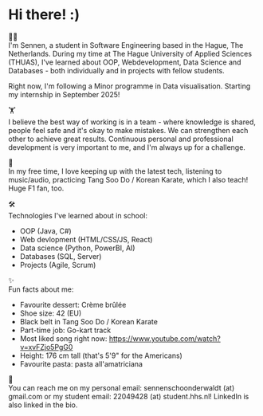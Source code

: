 # Hi there! :)

👨‍💻 <br>
I'm Sennen, a student in Software Engineering based in the Hague, The Netherlands. During my time at The Hague University of Applied Sciences (THUAS), I've learned about OOP, Webdevelopment, Data Science and Databases - both individually and in projects with fellow students. 

Right now, I'm following a Minor programme in Data visualisation. Starting my internship in September 2025!
<br>

🏋 <br>
I believe the best way of working is in a team - where knowledge is shared, people feel safe and it's okay to make mistakes. We can strengthen each other to achieve great results. Continuous personal and professional development is very important to me, and I'm always up for a challenge. 
<br>

🎯 <br>
In my free time, I love keeping up with the latest tech, listening to music/audio, practicing Tang Soo Do / Korean Karate, which I also teach! Huge F1 fan, too. 
<br>

🛠️ <br>
Technologies I've learned about in school:
  - OOP (Java, C#)
  - Web devlopment (HTML/CSS/JS, React)
  - Data science (Python, PowerBI, AI)
  - Databases (SQL, Server)
  - Projects (Agile, Scrum)

✨<br>
Fun facts about me:
  - Favourite dessert: Crème brûlée
  - Shoe size: 42 (EU)
  - Black belt in Tang Soo Do / Korean Karate
  - Part-time job: Go-kart track
  - Most liked song right now: https://www.youtube.com/watch?v=xvFZjo5PgG0
  - Height: 176 cm tall (that's 5'9" for the Americans)
  - Favourite pasta: pasta all'amatriciana

📩 <br>
You can reach me on my personal email: sennenschoonderwaldt (at) gmail.com or my student email: 22049428 (at) student.hhs.nl! LinkedIn is also linked in the bio.
<br>


<!--
**imsennen/imsennen** is a ✨ _special_ ✨ repository because its `README.md` (this file) appears on your GitHub profile.

Here are some ideas to get you started:

- 🔭 I’m currently working on ...
- 🌱 I’m currently learning ...
- 👯 I’m looking to collaborate on ...
- 🤔 I’m looking for help with ...
- 💬 Ask me about ...
- 📫 How to reach me: ...
- 😄 Pronouns: ...
- ⚡ Fun fact: ...
-->
